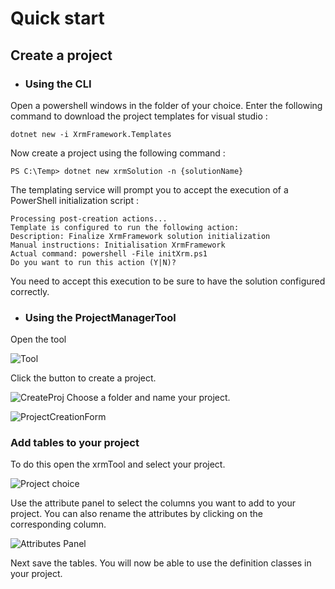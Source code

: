 # Quick start


## Create a project

- ### Using the CLI
Open a powershell windows in the folder of your choice.
Enter the following command to download the project templates for visual studio :
 
 ```PS
 dotnet new -i XrmFramework.Templates
 ```
 
 Now create a project using the following command :
 
 ```PS
PS C:\Temp> dotnet new xrmSolution -n {solutionName}
 ```
 
 The templating service will prompt you to accept the execution of a PowerShell initialization script :

```PS
Processing post-creation actions...
Template is configured to run the following action:
Description: Finalize XrmFramework solution initialization
Manual instructions: Initialisation XrmFramework
Actual command: powershell -File initXrm.ps1
Do you want to run this action (Y|N)?
```

You need to accept this execution to be sure to have the solution configured correctly.
 
- ### Using the ProjectManagerTool

Open the tool 

![Tool](https://github.com/PeteGuy/XrmFramework/blob/master/docs/images/ToolPic.PNG)

Click the button to create a project.


![CreateProj](https://github.com/PeteGuy/XrmFramework/blob/master/docs/images/CreateProjTool.PNG)
 Choose a folder and name your project.
 
 ![ProjectCreationForm](https://github.com/PeteGuy/XrmFramework/blob/master/docs/images/ProjectCreationForm.PNG)
 
 
 ### Add tables to your project
 
 To do this open the xrmTool and select your project.
 
  ![Project choice](https://github.com/PeteGuy/XrmFramework/blob/master/docs/images/AddTablesButton2.PNG)
 
 Use the attribute panel to select the columns you want to add to your project. You can also rename the attributes by clicking on the corresponding column.
 
  ![Attributes Panel](https://github.com/PeteGuy/XrmFramework/blob/master/docs/images/AttributesPanel.PNG)
  
  Next save the tables. You will now be able to use the definition classes in your project.
 
 
